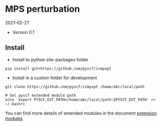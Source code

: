 MPS perturbation
================

2021-02-27

* Version 0.1

Install
-------
* Install to python site-packages folder
```
pip install git+https://github.com/pyscf/icmpspt
```

* Install in a custom folder for development
```
git clone https://github.com/pyscf/icmpspt /home/abc/local/path

# Set pyscf extended module path
echo 'export PYSCF_EXT_PATH=/home/abc/local/path:$PYSCF_EXT_PATH' >> ~/.bashrc
```

You can find more details of extended modules in the document
[extension modules](http://pyscf.org/pyscf/install.html#extension-modules)
